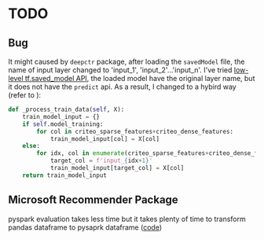 # TODO


## Bug

It might caused by `deepctr` package, after loading the `savedModel` file, the name of input layer changed to 'input_1', 'input_2'...'input_n'. I've tried [low-level tf.saved_model API](https://www.tensorflow.org/guide/saved_model), the loaded model have the original layer name, but it does not have the `predict` api. As a result, I changed to a hybird way (refer to [](../src/Pipeline/DeepFMPipeline.py)):

```python
def _process_train_data(self, X):
    train_model_input = {}
    if self.model_training:
        for col in criteo_sparse_features+criteo_dense_features:
            train_model_input[col] = X[col]
    else:
        for idx, col in enumerate(criteo_sparse_features+criteo_dense_features):
            target_col = f'input_{idx+1}'
            train_model_input[target_col] = X[col]
    return train_model_input
```

## Microsoft Recommender Package

pyspark evaluation takes less time but it takes plenty of time to transform pandas dataframe to pysaprk dataframe ([code](https://github.com/xiaoye-hua/recommenders/blob/benchmark_gh/examples/02_model_hybrid/ncf_deep_dive.ipynb))